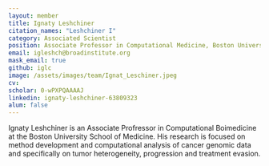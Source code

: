 ```yaml
---
layout: member
title: Ignaty Leshchiner
citation_names: "Leshchiner I"
category: Associated Scientist
position: Associate Professor in Computational Medicine, Boston University School of Medicine
email: igleshch@broadinstitute.org
mask_email: true
github: iglc 
image: /assets/images/team/Ignat_Leschiner.jpeg
cv:
scholar: 0-wPXPQAAAAJ
linkedin: ignaty-leshchiner-63809323
alum: false
---
```


Ignaty Leshchiner is an Associate Profressor in Computational Boimedicine at the Boston University School of Medicine.  His research is focused on method development and computational analysis of cancer genomic data and specifically on tumor heterogeneity, progression and treatment evasion.

